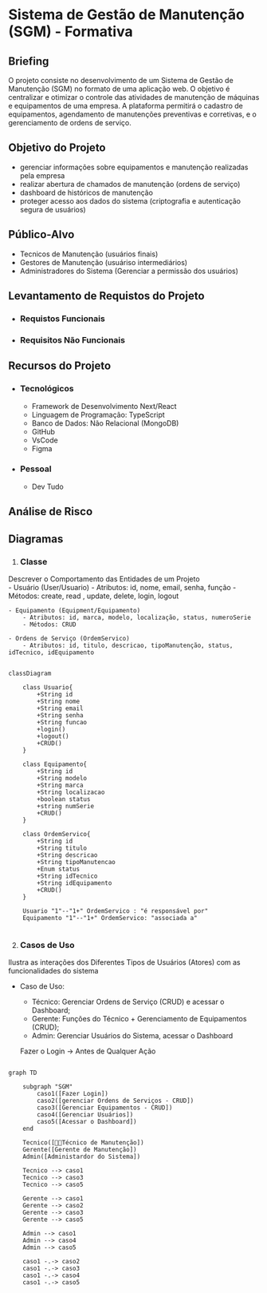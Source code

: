 # Sistema de Gestão de Manutenção (SGM) - Formativa

## Briefing
O projeto consiste no desenvolvimento de um Sistema de Gestão de Manutenção (SGM) no formato de uma aplicação web. O objetivo é centralizar e otimizar o controle das atividades de manutenção de máquinas e equipamentos de uma empresa. A plataforma permitirá o cadastro de equipamentos, agendamento de manutenções preventivas e corretivas, e o gerenciamento de ordens de serviço.

## Objetivo do Projeto
- gerenciar informações sobre equipamentos e manutenção realizadas pela empresa
- realizar abertura de chamados de manutenção (ordens de serviço)
- dashboard de históricos de manutenção
- proteger acesso aos dados do sistema (criptografia e autenticação segura de usuários)

## Público-Alvo
- Tecnicos de Manutenção (usuários finais)
- Gestores de Manutenção (usuáriso intermediários)
- Administradores do Sistema (Gerenciar a permissão dos usuários)

## Levantamento de Requistos do Projeto

- ### Requistos Funcionais

- ### Requisitos Não Funcionais

## Recursos do Projeto
- ### Tecnológicos
    - Framework de Desenvolvimento Next/React
    - Linguagem de Programação: TypeScript
    - Banco de Dados: Não Relacional (MongoDB)
    - GitHub
    - VsCode
    - Figma

- ### Pessoal
    - Dev Tudo

## Análise de Risco

## Diagramas

1. ### Classe
Descrever o Comportamento das Entidades de um Projeto  
    - Usuário (User/Usuario)
        - Atributos: id, nome, email, senha, função
        - Métodos: create, read , update, delete, login, logout

    - Equipamento (Equipment/Equipamento)
        - Atributos: id, marca, modelo, localização, status, numeroSerie
        - Métodos: CRUD

    - Ordens de Serviço (OrdemServico)
        - Atributos: id, titulo, descricao, tipoManutenção, status, idTecnico, idEquipamento

```mermaid
   
classDiagram

    class Usuario{
        +String id
        +String nome
        +String email
        +String senha
        +String funcao
        +login()
        +logout()
        +CRUD()
    }   

    class Equipamento{
        +String id
        +String modelo
        +String marca
        +String localizacao
        +boolean status
        +string numSerie
        +CRUD()
    }

    class OrdemServico{
        +String id
        +String titulo
        +String descricao
        +String tipoManutencao
        +Enum status
        +String idTecnico
        +String idEquipamento
        +CRUD()
    }

    Usuario "1"--"1+" OrdemServico : "é responsável por"
    Equipamento "1"--"1+" OrdemServico: "associada a"
 
```

2. ### Casos de Uso
Ilustra as interações dos Diferentes Tipos de Usuários (Atores) com as funcionalidades do sistema

- Caso de Uso:
    - Técnico: Gerenciar Ordens de Serviço (CRUD) e acessar o Dashboard; 
    - Gerente: Funções do Técnico + Gerenciamento de Equipamentos (CRUD);
    - Admin: Gerenciar Usuários do Sistema, acessar o Dashboard

    Fazer o Login -> Antes de Qualquer Ação

```mermaid

graph TD

    subgraph "SGM"
        caso1([Fazer Login])
        caso2([gerenciar Ordens de Serviços - CRUD])
        caso3([Gerenciar Equipamentos - CRUD])
        caso4([Gerenciar Usuários])
        caso5([Acessar o Dashboard])
    end

    Tecnico([👩‍🔧Técnico de Manutenção])
    Gerente([Gerente de Manutenção])
    Admin([Administardor do Sistema])

    Tecnico --> caso1
    Tecnico --> caso3
    Tecnico --> caso5

    Gerente --> caso1
    Gerente --> caso2
    Gerente --> caso3
    Gerente --> caso5

    Admin --> caso1
    Admin --> caso4
    Admin --> caso5

    caso1 -.-> caso2
    caso1 -.-> caso3
    caso1 -.-> caso4
    caso1 -.-> caso5

```
